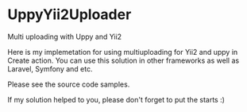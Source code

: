 # UppyYii2Uploader
Multi uploading with Uppy and Yii2

Here is my implemetation for using multiuploading for Yii2 and uppy in Create action. 
You can use this solution in other frameworks as well as Laravel, Symfony and etc.

Please see the source code samples.

If my solution helped to you, please don't forget to put the starts :)

